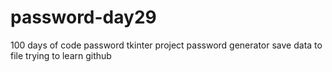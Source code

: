 # password-day29
100 days of code password tkinter project
password generator
save data to file 
trying to learn github
